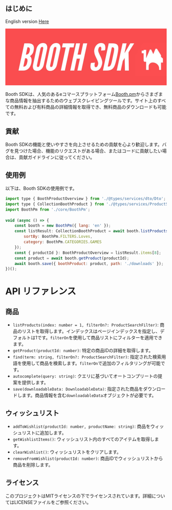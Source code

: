 ## はじめに

<p>English version <a href="readme-en.md">Here</a></p>

<img src="banner.jpg">

Booth SDKは、人気のあるeコマースプラットフォーム<a href="[https://booth.pm](https://booth.pm/)">Booth.pm</a>からさまざまな商品情報を抽出するためのウェブスクレイピングツールです。サイト上のすべての無料および有料商品の詳細情報を取得でき、無料商品のダウンロードも可能です。

## 貢献

Booth SDKの機能と使いやすさを向上させるための貢献を心より歓迎します。バグを見つけた場合、機能のリクエストがある場合、またはコードに貢献したい場合は、貢献ガイドラインに従ってください。

## 使用例

以下は、Booth SDKの使用例です。

```jsx
import type { BoothProductOverview } from './@types/services/dto/Dto';
import type { CollectionBoothProduct } from './@types/services/ProductService';
import BoothPm from './core/BoothPm';

void (async () => {
    const booth = new BoothPm({ lang: 'en' });
    const listResult: CollectionBoothProduct = await booth.listProducts(0, {
        sortBy: BoothPm.FILTERS.Loves,
        category: BoothPm.CATEGORIES.GAMES
    });
    const { productId }: BoothProductOverview = listResult.items[8];
    const product = await booth.getProduct(productId);
    await booth.save({ boothProduct: product, path: './downloads' });
})();

```

# API リファレンス

## 商品

- `listProducts(index: number = 1, filterOn?: ProductSearchFilter)`: 商品のリストを取得します。インデックスはページインデックスを指定し、デフォルトは1です。`filterOn`を使用して商品リストにフィルターを適用できます。
- `getProduct(productId: number)`: 特定の商品IDの詳細を取得します。
- `find(term: string, filterOn?: ProductSearchFilter)`: 指定された検索用語を使用して商品を検索します。`filterOn`で追加のフィルタリングが可能です。
- `autocomplete(query: string)`: クエリに基づいてオートコンプリートの提案を提供します。
- `save(downloadableData: DownloadableData)`: 指定された商品をダウンロードします。商品情報を含む`downloadableData`オブジェクトが必要です。

## ウィッシュリスト

- `addToWishlist(productId: number, productName: string)`: 商品をウィッシュリストに追加します。
- `getWishlistItems()`: ウィッシュリスト内のすべてのアイテムを取得します。
- `clearWishlist()`: ウィッシュリストをクリアします。
- `removeFromWishlist(productId: number)`: 商品IDでウィッシュリストから商品を削除します。

## ライセンス

このプロジェクトはMITライセンスの下でライセンスされています。詳細についてはLICENSEファイルをご参照ください。
